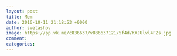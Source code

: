 ```yaml
--- 
layout: post 
title: Mem 
date: 2016-10-11 21:18:53 +0000 
author: svetashov 
image: https://pp.vk.me/c836637/v836637121/5f4d/KXJUlvl4F2s.jpg
comment: 
categories: 
---
```


